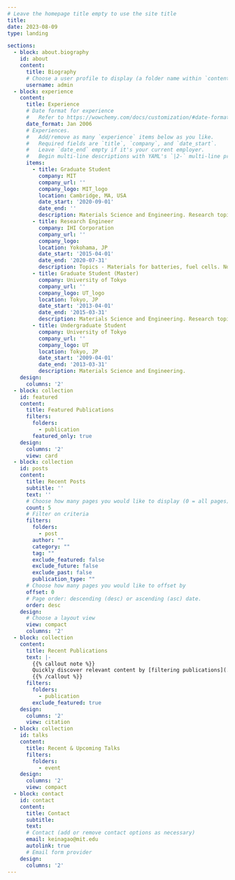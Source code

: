 ```yaml
---
# Leave the homepage title empty to use the site title
title:
date: 2023-08-09
type: landing

sections:
  - block: about.biography
    id: about
    content:
      title: Biography
      # Choose a user profile to display (a folder name within `content/authors/`)
      username: admin
  - block: experience
    content:
      title: Experience
      # Date format for experience
      #   Refer to https://wowchemy.com/docs/customization/#date-format
      date_format: Jan 2006
      # Experiences.
      #   Add/remove as many `experience` items below as you like.
      #   Required fields are `title`, `company`, and `date_start`.
      #   Leave `date_end` empty if it's your current employer.
      #   Begin multi-line descriptions with YAML's `|2-` multi-line prefix.
      items:
        - title: Graduate Student
          company: MIT
          company_url: ''
          company_logo: MIT_logo
          location: Cambridge, MA, USA
          date_start: '2020-09-01'
          date_end: ''
          description: Materials Science and Engineering. Research topics - Magnetic nanotransducers, Surface Chemistry, Systemic Delivery, Neuromodulation
        - title: Research Engineer
          company: IHI Corporation
          company_url: ''
          company_logo: 
          location: Yokohama, JP
          date_start: '2015-04-01'
          date_end: '2020-07-31'
          description: Topics - Materials for batteries, fuel cells. Nd magnets. Permendur. Characterization (XRD, Battery properties, Magnetic properties)
        - title: Graduate Student (Master)
          company: University of Tokyo
          company_url: ''
          company_logo: UT_logo
          location: Tokyo, JP
          date_start: '2013-04-01'
          date_end: '2015-03-31'
          description: Materials Science and Engineering. Research topic - Growth process of quasicrystals
        - title: Undergraduate Student
          company: University of Tokyo
          company_url: ''
          company_logo: UT
          location: Tokyo, JP
          date_start: '2009-04-01'
          date_end: '2013-03-31'
          description: Materials Science and Engineering.
    design:
      columns: '2'
  - block: collection
    id: featured
    content:
      title: Featured Publications
      filters:
        folders:
          - publication
        featured_only: true
    design:
      columns: '2'
      view: card
  - block: collection
    id: posts
    content:
      title: Recent Posts
      subtitle: ''
      text: ''
      # Choose how many pages you would like to display (0 = all pages)
      count: 5
      # Filter on criteria
      filters:
        folders:
          - post
        author: ""
        category: ""
        tag: ""
        exclude_featured: false
        exclude_future: false
        exclude_past: false
        publication_type: ""
      # Choose how many pages you would like to offset by
      offset: 0
      # Page order: descending (desc) or ascending (asc) date.
      order: desc
    design:
      # Choose a layout view
      view: compact
      columns: '2'
  - block: collection
    content:
      title: Recent Publications
      text: |-
        {{% callout note %}}
        Quickly discover relevant content by [filtering publications](./publication/).
        {{% /callout %}}
      filters:
        folders:
          - publication
        exclude_featured: true
    design:
      columns: '2'
      view: citation
  - block: collection
    id: talks
    content:
      title: Recent & Upcoming Talks
      filters:
        folders:
          - event
    design:
      columns: '2'
      view: compact
  - block: contact
    id: contact
    content:
      title: Contact
      subtitle:
      text:
      # Contact (add or remove contact options as necessary)
      email: keinagao@mit.edu
      autolink: true
      # Email form provider
    design:
      columns: '2'
---
```


